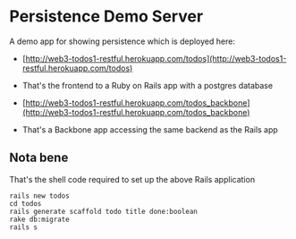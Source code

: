 # Persistence Demo Server

A demo app for showing persistence which is deployed here:

 * [http://web3-todos1-restful.herokuapp.com/todos](http://web3-todos1-restful.herokuapp.com/todos)

  * That's the frontend to a Ruby on Rails app with a postgres database
 * [http://web3-todos1-restful.herokuapp.com/todos_backbone](http://web3-todos1-restful.herokuapp.com/todos_backbone)

  * That's a Backbone app accessing the same backend as the Rails app


## Nota bene

That's the shell code required to set up the above Rails application

    rails new todos
    cd todos
    rails generate scaffold todo title done:boolean
    rake db:migrate
    rails s

